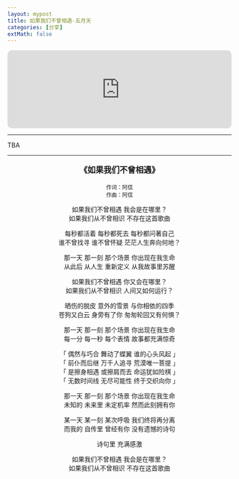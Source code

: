 ```yaml
---
layout: mypost
title: 如果我们不曾相遇-五月天
categories: [分享]
extMath: false
---
```


<iframe allow="autoplay *; encrypted-media *; fullscreen *; clipboard-write" frameborder="0" height="175" style="width:100%;max-width:660px;overflow:hidden;border-radius:10px;" sandbox="allow-forms allow-popups allow-same-origin allow-scripts allow-storage-access-by-user-activation allow-top-navigation-by-user-activation" src="https://embed.music.apple.com/cn/album/%E5%A6%82%E6%9E%9C%E6%88%91%E4%BB%AC%E4%B8%8D%E6%9B%BE%E7%9B%B8%E9%81%87-life-live/1463565278?i=1463565476"></iframe>

---

TBA

---
<p style="text-align: center;font-size: 18px;font-weight:bold;">
《如果我们不曾相遇》
</p>
<p style="text-align: center;font-size: 12px;">
作词：阿信<br>
作曲：阿信<br>
</p>
<p style="text-align: center">
如果我们不曾相遇 我会是在哪里？<br>
如果我们从不曾相识 不存在这首歌曲<br>
</p>
<p style="text-align: center">
每秒都活着 每秒都死去 每秒都问著自己<br>
谁不曾找寻 谁不曾怀疑 茫茫人生奔向何地？<br>
</p>
<p style="text-align: center">
那一天 那一刻 那个场景 你出现在我生命<br>
从此后 从人生 重新定义 从我故事里苏醒<br>
</p>
<p style="text-align: center">
如果我们不曾相遇 你又会在哪里？<br>
如果我们从不曾相识 人间又如何运行？<br>
</p>
<p style="text-align: center">
晒伤的脱皮 意外的雪景 与你相依的四季<br>
苍狗又白云 身旁有了你 匆匆轮回又有何惧？<br>
</p>
<p style="text-align: center">
那一天 那一刻 那个场景 你出现在我生命<br>
每一分 每一秒 每个表情 故事都充满惊奇<br>
</p>
<p style="text-align: center">
「 偶然与巧合 舞动了蝶翼 谁的心头风起 」<br>
「 前仆而后继 万千人追寻 荒漠唯一菩提 」<br>
「 是擦身相遇 或擦肩而去 命运犹如险棋 」<br>
「 无数时间线 无尽可能性 终于交织向你 」<br>
</p>
<p style="text-align: center">
那一天 那一刻 那个场景 你出现在我生命<br>
未知的 未来里 未定机率 然而此刻拥有你<br>
</p>
<p style="text-align: center">
某一天 某一刻 某次呼吸 我们终将再分离<br>
而我的 自传里 曾经有你 没有遗憾的诗句<br>
</p>
<p style="text-align: center">
诗句里
充满感激
</p>
<p style="text-align: center">
如果我们不曾相遇 我会是在哪里？<br>
如果我们从不曾相识 不存在这首歌曲<br>
</p>
<br>